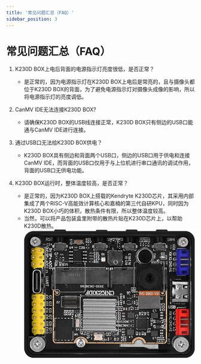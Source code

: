 ```yaml
---
title: '常见问题汇总（FAQ）'
sidebar_position: 3
---
```


# 常见问题汇总（FAQ）

1. K230D BOX上电后背面的电源指示灯亮度很低，是否正常？
   - 是正常的，因为电源指示灯在K230D BOX上电后是常亮的，且与摄像头都位于K230D BOX的背面，为了避免电源指示灯对摄像头成像的影响，所以将电源指示灯的亮度调低。

2. CanMV IDE无法连接K230D BOX?
   - 请确保K230D BOX的USB线连接正常，K230D BOX只有侧边的USB口能通与CanMV IDE进行连接。

3. 通过USB口无法给K230D BOX供电？
   - K230D BOX具有侧边和背面两个USB口，侧边的USB口用于供电和连接CanMV IDE，而背面的USB口仅用于与上位机进行串口通讯的调试作用，背面的USB口无供电功能。

4. K230D BOX运行时，整体温度较高，是否正常？
   - 是正常的，因为K230D BOX上搭载的Kendryte K230D芯片，其采用内部集成了两个RISC-V高能效计算核心和嘉楠的第三代自研KPU，同时因为K230D BOX小巧的体积，散热条件有限，所以整体温度较高。
   - 当然，可以将产品包装盒里附带的散热片贴在K230D芯片上，以帮助K230D散热。
   ![k230d box with heat sink](./img/k230d-box-with-heat-sink.png)